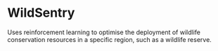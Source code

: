 # WildSentry
Uses reinforcement learning to optimise the deployment of wildlife conservation resources in a specific region, such as a wildlife reserve. 
